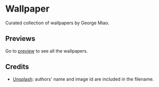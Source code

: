 # Wallpaper

Curated collection of wallpapers by George Miao.

## Previews

Go to [preview](./PREVIEW.md) to see all the wallpapers.

## Credits

- [Unsplash](https://unsplash.com/): authors' name and image id are included in the filename.
